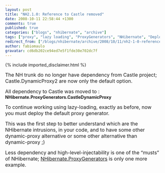 ```yaml
---
layout: post
title: "NH2.1.0: Reference to Castle removed"
date: 2008-10-11 22:58:44 +1300
comments: true
published: true
categories: ["blogs", "nhibernate", "archive"]
tags: ["proxy", "lazy loading", "ProxyGenerators", "NHibernate", "Deploy", "Castle", "NH2.1"]
redirect_from: ["/blogs/nhibernate/archive/2008/10/11/nh2-1-0-reference-to-castle-removed.aspx/", "/blogs/nhibernate/archive/2008/10/11/nh2-1-0-reference-to-castle-removed.html"]
author: fabiomaulo
gravatar: cd6db202ce94ed7e5f1fde30e702dc7f
---
```

{% include imported_disclaimer.html %}
<p><font size="3">The NH trunk do no longer have dependency from Castle project; Castle.DynamicProxy2 are now only the default option.</font></p>  <p><font size="3">All dependency to Castle was moved to : </font><strong>NHibernate.ProxyGenerators.CastleDynamicProxy</strong></p>  <p><font size="3">To continue working using lazy-loading, exactly as before, now you must deploy the default proxy generator.</font></p>  <p><font size="3">This was the first step to better understand which are the NHibernate intrusions, in your code, and to have some other dynamic-proxy alternative or some other alternative than dynamic-proxy ;)</font></p>  <p><font size="3"></font></p>  <p><font size="3">Less dependency and high-level-injectability is one of the “musts” of NHibernate; <a href="http://www.nhforge.org/wikis/proxygenerators10/introduction.aspx">NHibernate.ProxyGenerators</a> is only one more example.</font></p>
